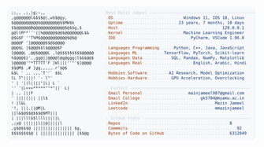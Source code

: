 <picture>
  <source srcset="https://raw.githubusercontent.com/mmazinjameel/mmazinjameel/main/dark_mode.svg?v=1750025374" media="(prefers-color-scheme: dark)">
  <img src="https://raw.githubusercontent.com/mmazinjameel/mmazinjameel/main/light_mode.svg?v=1750025374">
</picture>
